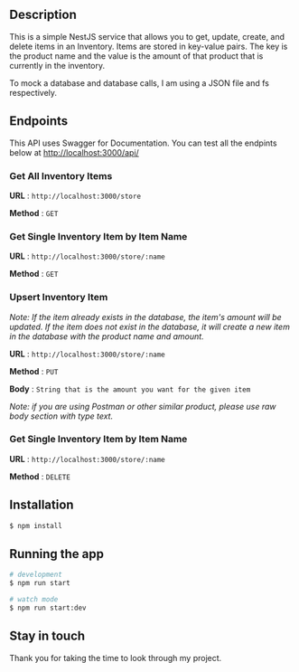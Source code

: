 ## Description

This is a simple NestJS service that allows you to get, update, create, and delete items in an Inventory. Items are stored in key-value pairs. The key is the product name and the value is the amount of that product that is currently in the inventory. 

To mock a database and database calls, I am using a JSON file and fs respectively. 

## Endpoints

This API uses Swagger for Documentation. You can test all the endpints below at [http://localhost:3000/api/](http://localhost:3000/api/)

### Get All Inventory Items

**URL** : `http://localhost:3000/store`

**Method** : `GET`

### Get Single Inventory Item by Item Name

**URL** : `http://localhost:3000/store/:name`

**Method** : `GET`

### Upsert Inventory Item

*Note: If the item already exists in the database, the item's amount will be updated. If the item does not exist in the database, it will create a new item in the database with the product name and amount.*

**URL** : `http://localhost:3000/store/:name`

**Method** : `PUT`

**Body** : `String that is the amount you want for the given item` 

*Note: if you are using Postman or other similar product, please use raw body section with type text.*

### Get Single Inventory Item by Item Name

**URL** : `http://localhost:3000/store/:name`

**Method** : `DELETE`

## Installation

```bash
$ npm install
```

## Running the app

```bash
# development
$ npm run start

# watch mode
$ npm run start:dev

```

## Stay in touch

Thank you for taking the time to look through my project.  

